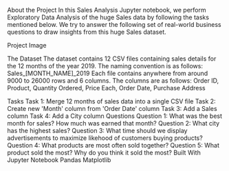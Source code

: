 About the Project
In this Sales Analysis Jupyter notebook, we perform Exploratory Data Analysis of the huge Sales data by following the tasks mentioned below. We try to answer the following set of real-world business questions to draw insights from this huge Sales dataset.

Project Image

The Dataset
The dataset contains 12 CSV files containing sales details for the 12 months of the year 2019. The naming convention is as follows: Sales_[MONTH_NAME]_2019
Each file contains anywhere from around 9000 to 26000 rows and 6 columns. The columns are as follows:
Order ID, Product, Quantity Ordered, Price Each, Order Date, Purchase Address

Tasks
Task 1: Merge 12 months of sales data into a single CSV file
Task 2: Create new 'Month' column from 'Order Date' column
Task 3: Add a Sales column
Task 4: Add a City column
Questions
Question 1: What was the best month for sales? How much was earned that month?
Question 2: What city has the highest sales?
Question 3: What time should we display advertisements to maximize likehood of customers buying products?
Question 4: What products are most often sold together?
Question 5: What product sold the most? Why do you think it sold the most?
Built With
Jupyter Notebook
Pandas
Matplotlib
